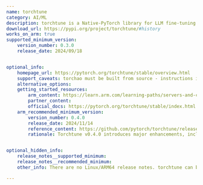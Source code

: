 ```yaml
---
name: torchtune
category: AI/ML 
description: torchtune is a Native-PyTorch library for LLM fine-tuning.
download_url: https://pypi.org/project/torchtune/#history
works_on_arm: true
supported_minimum_version: 
    version_number: 0.3.0
    release_date: 2024/09/18


optional_info:
    homepage_url: https://pytorch.org/torchtune/stable/overview.html
    support_caveats: torchao must be built from source - instructions in the referenced Arm content below.
    alternative_options: 
    getting_started_resources:
        arm_content: https://learn.arm.com/learning-paths/servers-and-cloud-computing/pytorch-llama/pytorch-llama#install-pytorch-and-optimized-libraries
        partner_content: 
        official_docs: https://pytorch.org/torchtune/stable/index.html
    arm_recommended_minimum_version:
        version_number: 0.4.0
        release_date: 2024/11/14
        reference_content: https://github.com/pytorch/torchtune/releases/tag/v0.4.0
        rationale: Torchtune v0.4.0 introduces major enhancements, including full support for activation offloading, new training recipes for Llama3.2V 90B and QLoRA variants, expanded support for Qwen2.5 models, and updated documentation. Activation offloading reduces memory usage by ~24% during training (tested on Llama3 8B) with minimal performance impact (<1%) and can be enabled via two simple config flags.


optional_hidden_info:
    release_notes__supported_minimum: 
    release_notes__recommended_minimum: 
    other_info: There are no Linux/ARM64 release notes. torchtune can be installed via pip. All pypi releases have none-any wheels for torchtune.

---
```

